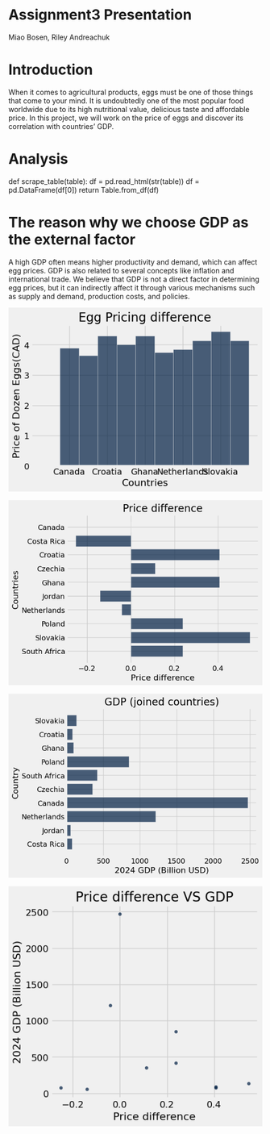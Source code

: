 # Assignment3 Presentation
Miao Bosen, Riley Andreachuk



# Introduction
When it comes to agricultural products, eggs must be one of those things that come to your mind. It is undoubtedly one of the most popular food worldwide due to its high nutritional value, delicious taste and affordable price. In this project, we will work on the price of eggs and discover its correlation with countries’ GDP.


# Analysis
def scrape_table(table):
    df = pd.read_html(str(table))
    df = pd.DataFrame(df[0])
    return Table.from_df(df)


# The reason why we choose GDP as the external factor
A high GDP often means higher productivity and demand, which can affect egg prices. GDP is also related to several concepts like inflation and international trade. We believe that GDP is not a direct factor in determining egg prices, but it can indirectly affect it through various mechanisms such as supply and demand, production costs, and policies.


![IMG_0153](IMG_0153.png)


![IMG_0154](IMG_0154.png)


![IMG_0152](IMG_0152.png)


![IMG_0155](IMG_0155.png)
